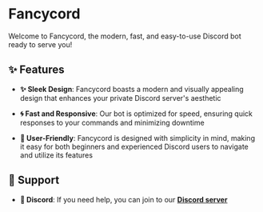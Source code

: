 # Fancycord

Welcome to Fancycord, the modern, fast, and easy-to-use Discord bot ready to serve you!

## ✨ Features

- **✨ Sleek Design**: Fancycord boasts a modern and visually appealing design that enhances your private Discord server's aesthetic

- **🌀 Fast and Responsive**: Our bot is optimized for speed, ensuring quick responses to your commands and minimizing downtime

- **💖 User-Friendly**: Fancycord is designed with simplicity in mind, making it easy for both beginners and experienced Discord users to navigate and utilize its features

## 📌 Support

- **👾 Discord**: If you need help, you can join to our **[Discord server](https://discord.gg/RPt73adMBq)**
